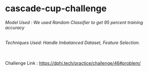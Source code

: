 # cascade-cup-challenge

###### Model Used : We used Random Classifier to get 95 percent training accuracy
###### Techniques Used: Handle Imbalanced Dataset, Feature Selection. 
</br>Challenge Link : https://dphi.tech/practice/challenge/46#problem/
